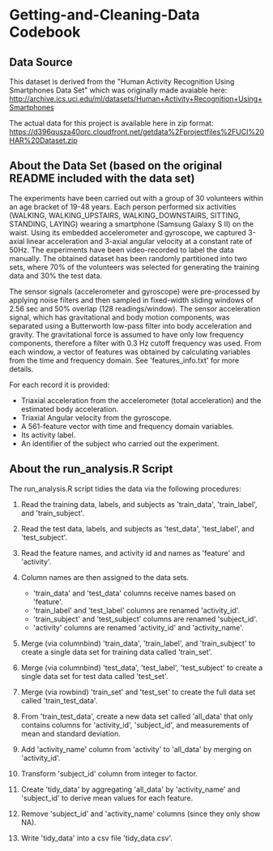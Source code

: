 Getting-and-Cleaning-Data Codebook
==================================

Data Source
-----------
This dataset is derived from the "Human Activity Recognition Using Smartphones Data Set" which was originally made avaiable here: http://archive.ics.uci.edu/ml/datasets/Human+Activity+Recognition+Using+Smartphones

The actual data for this project is available here in zip format: https://d396qusza40orc.cloudfront.net/getdata%2Fprojectfiles%2FUCI%20HAR%20Dataset.zip

About the Data Set (based on the original README included with the data set)
------------------
The experiments have been carried out with a group of 30 volunteers within an age bracket of 19-48 years. Each person performed six activities (WALKING, WALKING_UPSTAIRS, WALKING_DOWNSTAIRS, SITTING, STANDING, LAYING) wearing a smartphone (Samsung Galaxy S II) on the waist. Using its embedded accelerometer and gyroscope, we captured 3-axial linear acceleration and 3-axial angular velocity at a constant rate of 50Hz. The experiments have been video-recorded to label the data manually. The obtained dataset has been randomly partitioned into two sets, where 70% of the volunteers was selected for generating the training data and 30% the test data. 

The sensor signals (accelerometer and gyroscope) were pre-processed by applying noise filters and then sampled in fixed-width sliding windows of 2.56 sec and 50% overlap (128 readings/window). The sensor acceleration signal, which has gravitational and body motion components, was separated using a Butterworth low-pass filter into body acceleration and gravity. The gravitational force is assumed to have only low frequency components, therefore a filter with 0.3 Hz cutoff frequency was used. From each window, a vector of features was obtained by calculating variables from the time and frequency domain. See 'features_info.txt' for more details. 

For each record it is provided:

- Triaxial acceleration from the accelerometer (total acceleration) and the estimated body acceleration.
- Triaxial Angular velocity from the gyroscope. 
- A 561-feature vector with time and frequency domain variables. 
- Its activity label. 
- An identifier of the subject who carried out the experiment.

About the run_analysis.R Script
-------------------------------
The run_analysis.R script tidies the data via the following procedures:

1. Read the training data, labels, and subjects as 'train_data', 'train_label', and 'train_subject'.

2. Read the test data, labels, and subjects as 'test_data', 'test_label', and 'test_subject'. 

3. Read the feature names, and activity id and names as 'feature' and 'activity'.

4. Column names are then assigned to the data sets.
	- 'train_data' and 'test_data' columns receive names based on 'feature'.  
	- 'train_label' and 'test_label' columns are renamed 'activity_id'.
	- 'train_subject' and 'test_subject' columns are renamed 'subject_id'.
	- 'activity' columns are renamed 'activity_id' and 'activity_name'.

5. Merge (via columnbind) 'train_data', 'train_label', and 'train_subject' to create a single data set for training data called 'train_set'.
6. Merge (via columnbind) 'test_data', 'test_label', 'test_subject' to create a single data set for test data called 'test_set'.
7. Merge (via rowbind) 'train_set' and 'test_set' to create the full data set called 'train_test_data'.

8. From 'train_test_data', create a new data set called 'all_data' that only contains columns for 'activity_id', 'subject_id', and measurements of mean and standard deviation.

9. Add 'activity_name' column from 'activity' to 'all_data' by merging on 'activity_id'.  

10. Transform 'subject_id' column from integer to factor.

11. Create 'tidy_data' by aggregating 'all_data' by 'activity_name' and 'subject_id' to derive mean values for each feature.  

12. Remove 'subject_id' and 'activity_name' columns (since they only show NA).

13. Write 'tidy_data' into a csv file 'tidy_data.csv'.





























